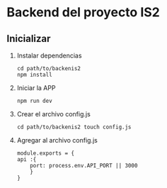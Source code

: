 # Backend del proyecto IS2
## Inicializar

1. Instalar dependencias

    ```
    cd path/to/backenis2
    npm install
    ```

2. Iniciar la APP

    ```
    npm run dev
    ```
3. Crear el archivo config.js

    ```
    cd path/to/backenis2 touch config.js
    ```
4. Agregar al archivo config.js

    ```
    module.exports = {
    api :{
        port: process.env.API_PORT || 3000
        }
    }
    ```
    
